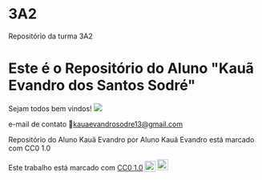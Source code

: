 # 3A2
Repositório da turma 3A2
# Este é o Repositório do Aluno "Kauã Evandro dos Santos Sodré"
Sejam todos bem vindos!
![](https://blogger.googleusercontent.com/img/b/R29vZ2xl/AVvXsEhljteaFe7Qk-rTOfJ8EaFWztJQpTVJKijCHG2xGwvB0TDXA0FJDbetSMdQsHUyV0jqfACUn0l_MAcA8OdWBG5ollmZlNt4JjdMYcgiy0XYniRAjPt7Nj1yUP7A95v_sc1F4A_0CRHJd2t6/s1600/pop.gif)

e-mail de contato 📩kauaevandrosodre13@gmail.com

Repositório do Aluno Kauã Evandro por Aluno Kauã Evandro está marcado com CC0 1.0

<p xmlns:cc="http://creativecommons.org/ns#" >Este trabalho está marcado com <a href="https://creativecommons.org/publicdomain/zero/1.0/?ref=chooser-v1" target="_blank" rel="license noopener noreferrer" style="display:inline-block;">CC0 1.0<img style="height:22px!important;margin-left:3px;vertical-align:text-bottom; " src="https://mirrors.creativecommons.org/presskit/icons/cc.svg?ref=chooser-v1" alt=""><img style="height:22px!important;margin-left:3px;vertical -align:texto inferior;" src="https://mirrors.creativecommons.org/presskit/icons/zero.svg?ref=chooser-v1" alt=""></a></p>
